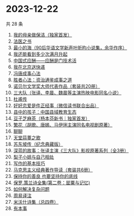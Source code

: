 # 2023-12-22

共 28 条

<!-- BEGIN WEREAD -->
<!-- 最后更新时间 2023-12-22 12:07:49 +0800 -->
1. [我的母亲做保洁（独家首发）](https://weread.qq.com/web/bookDetail/96932cc0813ab8676g01623c)
1. [法医之书](https://weread.qq.com/web/bookDetail/b7332d50813ab866bg018727)
1. [最小的海（90后华语文学新声叶昕昀小说集，余华作序）](https://weread.qq.com/web/bookDetail/cdd32840813ab8671g01450a)
1. [我还能看到多少次满月升起](https://weread.qq.com/web/bookDetail/79432840813ab8684g019b84)
1. [中国式应酬——应酬是门技术活](https://weread.qq.com/web/bookDetail/9eb32c60813ab864cg0148b3)
1. [我在北京送快递](https://weread.qq.com/web/bookDetail/51532c40813ab7c0ag019c84)
1. [冯唐成事心法](https://weread.qq.com/web/bookDetail/f2e328e072182b15f2e7179)
1. [胜者心法：资治通鉴成事之道](https://weread.qq.com/web/bookDetail/6ae329f0813ab8415g0145d5)
1. [诺贝尔文学奖大师代表作品（套装共20册）](https://weread.qq.com/web/bookDetail/73b32570716b19c173b173b)
1. [三大队（张译、李晨、魏晨等主演热映电影同名小说）](https://weread.qq.com/web/bookDetail/1c2324c0813ab8660g014298)
1. [杜甫传](https://weread.qq.com/web/bookDetail/cf3329e0721032a7cf3bf6d)
1. [好好恋爱是件正经事（微信读书联合出品）](https://weread.qq.com/web/bookDetail/9e032d00813ab8647g0187b4)
1. [县中的孩子：中国县域教育生态](https://weread.qq.com/web/bookDetail/14e322e0813ab7ff9g012dff)
1. [豆子芝麻茶（杨本芬新书｜独家首发）](https://weread.qq.com/web/bookDetail/cf332d40813ab863dg015d98)
1. [繁花（胡歌、唐嫣、马伊琍主演同名电视剧原著）](https://weread.qq.com/web/bookDetail/ec8320b072162ea8ec8b401)
1. [聊聊](https://weread.qq.com/web/bookDetail/4d2322a0813ab8607g012cc1)
1. [天堂蒜薹之歌](https://weread.qq.com/web/bookDetail/a0132e4071935f67a0106c4)
1. [苏东坡传（纪念典藏版）](https://weread.qq.com/web/bookDetail/33b32e605cd85c33bc67dea)
1. [深蓝的故事：张译主演《三大队》影视原著系列（全3册）](https://weread.qq.com/web/bookDetail/e3f329d0813ab6f9bg018b89)
1. [梨子小姐与自己相处](https://weread.qq.com/web/bookDetail/6a732be0813ab7d9fg013905)
1. [写作的基本技巧](https://weread.qq.com/web/bookDetail/e7c32fd0813ab843dg016df2)
1. [马克思主义经典著作导读（套装共6册）](https://weread.qq.com/web/bookDetail/b4432550813ab85e3g01947d)
1. [保持你的善良 也要坚持你的底线](https://weread.qq.com/web/bookDetail/f3f3236071a3d49cf3f61b5)
1. [保罗.策兰诗全集(第二卷：罂粟与记忆)](https://weread.qq.com/web/bookDetail/62c327f0813ab864fg014fa3)
1. [如何解决复杂问题](https://weread.qq.com/web/bookDetail/6f9321a07231c7dd6f9c4f6)
1. [周易译注](https://weread.qq.com/web/bookDetail/85832ec0813ab83e8g0173ff)
1. [米沃什诗集（总四卷）](https://weread.qq.com/web/bookDetail/702329c0813ab7da7g01180c)
1. [有本事](https://weread.qq.com/web/bookDetail/7923237072522360792b5fd)
<!-- END WEREAD -->